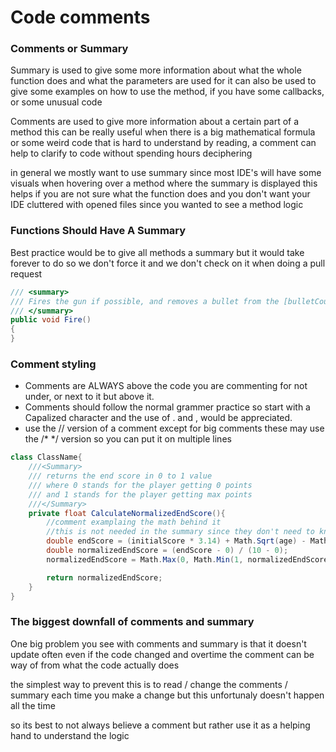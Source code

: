 # Code comments

### Comments or Summary

Summary is used to give some more information about what the whole function does and what the parameters are used for it can also be used to give some examples on how to use the method, if you have some callbacks, or some unusual code

Comments are used to give more information about a certain part of a method this can be really useful when there is a big mathematical formula or some weird code that is hard to understand by reading, a comment can help to clarify to code without spending hours deciphering&#x20;

in general we mostly want to use summary since most IDE's will have some visuals when hovering over a method where the summary is displayed this helps if you are not sure what the function does and you don't want your IDE cluttered with opened files since you wanted to see a method logic&#x20;

### Functions Should Have A Summary

Best practice would be to give all methods a summary but it would take forever to do so we don't force it and we don't check on it when doing a pull request&#x20;

```csharp
/// <summary>
/// Fires the gun if possible, and removes a bullet from the [bulletCount]
/// </summary>
public void Fire()
{
}
```

### Comment styling

* Comments are ALWAYS above the code you are commenting for not under, or next to it but above it.
* Comments should follow the normal grammer practice so start with a Capalized character and the use of . and , would be appreciated.
* use the // version of a comment except for big comments these may use the /\* \*/ version so you can put it on multiple lines &#x20;

```csharp
class ClassName{
    ///<Summary>
    /// returns the end score in 0 to 1 value 
    /// where 0 stands for the player getting 0 points 
    /// and 1 stands for the player getting max points 
    ///</Summary>
    private float CalculateNormalizedEndScore(){
        //comment examplaing the math behind it 
        //this is not needed in the summary since they don't need to know how it works just that it works.
        double endScore = (initialScore * 3.14) + Math.Sqrt(age) - Math.Pow(favoriteNumber, 2);
        double normalizedEndScore = (endScore - 0) / (10 - 0); 
        normalizedEndScore = Math.Max(0, Math.Min(1, normalizedEndScore));

        return normalizedEndScore;
    }
}
```

### The biggest downfall of comments and summary

One big problem you see with comments and summary is that it doesn't update often even if the code changed and overtime the comment can be way of from what the code actually does&#x20;

the simplest way to prevent this is to read / change the comments / summary each time you make a change but this unfortunaly doesn't happen all the time&#x20;

so its best to not always believe a comment but rather use it as a helping hand to understand the logic&#x20;
